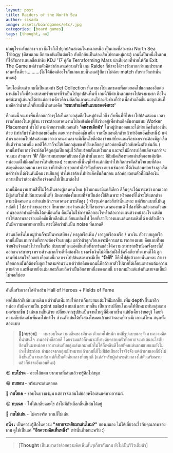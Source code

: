 ```yaml
---
layout: post
title: Raiders of the North Sea
author: sisada
image: assets/boardgames/etc/.jpg
categories: [board games]
tags: [thought, กบ]
---
```

เกมยูโรระดับกลาง-เบา ธีมไวกิ้งไปบุกปล้นสะดมในทะเลเหนือ เป็นเกมที่สองของ North Sea Trilogy (มีสามเกม อีกสองอันเป็นต่อเรือ กับอีกอันเป็นล่องเรือไปตามหมู่เกาะ) เกมนี้เป็นหนึ่งในเกมที่ได้รับการเสนอชื่อเข้าชิง KDJ '17 คู่กับ Terraforming Mars น่าเสียดายที่พ่ายให้กับ Exit: The Game แต่ส่วนตัวคิดว่าถ้าเอาแค่สามตัวนี้ เกม Raider ก็น่าจะได้รางวัลมากกว่าเกมประเภทเล่นครั้งเดียว..........(ไม่ได้มีอคติอะไรกับเกมแบบนี้นะแค่รู้สึกว่าไม่ค่อย match กับรางวัลเท่านั้นแหละ)

โดยไอเดียแล้วเกมนี้เป็นเกมทำ Set Collection ที่เอาของไปแลกของเพื่อต่อยอดไปแลกของอีกต่อ ผ่านธีมไวกิ้งที่ต้องสะสมทรัพยากรที่จำเป็นไปบุกปล้นพื้นที่ เกมนี้วิธีดำเนินเกมตรงไปตรงมามาก คือในแต่ล่ะตาผู้เล่นจะได้ทำแค่อย่างเดียวคือ ผลัดกันเอาคนงานไปลงยังช่องที่ว่างเพื่อทำแอ๊คชั่น แต่ลูกเล่นที่ผมคิดว่าน่าสนใจที่เกมนี้นำเสนอคือ **'ระบบทำแอ๊คชั่นแบบสองจังหวะ'**

คือเกมนี้จะแบ่งพื้นที่ออกกว้างๆได้เป็นสองกลุ่มคือในหมู่บ้านไวกิ้ง กับพื้นที่ที่ให้เราไปปล้นสะดม เวลาเราเก็บของในหมู่บ้าน เราจะต้องเอาคนงานไปลงยังช่องที่ยังว่างอยู่เพื่อทำแอ๊คชั่นตามแบบ Worker Placement ทั่วไป ตามด้วยการหยิบถอนตัว **'คนงานอีกตัว'** ในหมู่บ้านออกและได้ทำแอ๊คชั่นช่องนั้นด้วย (เท่ากับว่าได้ทำสองแอ๊คชั่น ตอนวางทำแอ๊คชั่นหนึ่ง จากนั้นถอนอีกตัวแล้วทำอีกแอ๊คชั่นหนึ่ง) แต่ถ้าเราเอาคนไปปล้นสะดมเวลาเอาคนงานลงจะมีเงื่อนไขคือต้องจ่ายเสบียงและเรือของเราจะต้องมีลูกเรือขั้นต่ำจำนวนหนึ่ง พอตีได้เราก็จะได้เลือกกลุ่มของที่ยังเหลืออยู่ แล้วค่อยดึงตัวกลับหนึ่งตัวเช่นกัน ( เกมนี้ทรัพยากรที่จะปล้นได้ถูกสุ่มเป็นกลุ่มไว้เรียบร้อยตั้งแต่เริ่มเกม และจะไม่มีการเปลี่ยนอีกจนกว่าจะจบเกม ส่วนการ **'ตี'** ก็มีความหมายแค่หยิบของได้เท่านั้นแหละ มีกิมมิคเรื่องทอยเต๋าเพื่อเอาแต้มนิดหน่อยแต่ไม่มีผลกับการได้หยิบของ) ระบบตรงนี้พื้นๆก็จริงแต่กลับทำให้เกิดการตัดสินใจแบบที่ต้องสะดุดคิดตลอดเกม เพราะบางทีลำดับการออกท่าก็สำคัญกับเรา อย่างเช่นอยากได้เงินก่อนค่อยจ้างลูกเรือแต่ว่าช่องได้เงินดันมีคนงานยืนอยู่ ทำให้เราต้องไปทำแอ๊คชั่นอื่นก่อน แล้วค่อยถอนตัวที่มีผลิตเงิน กลายเป็นว่าต้องพักเรื่องจ้างคนไปเป็นตาต่อไป

เกมนี้มีคนงานสามสีที่ไม่ได้เป็นของผู้เล่นคนไหน (เริ่มเกมมามีแค่สีเดียว สีอื่นๆจะได้มาระหว่างเกมเวลามีผู้เล่นเริ่มไปปล้นสะดมพื้นที่) มีหลายช่องในเกมที่จำเป็นต้องใช้สีเฉพาะ หรือของที่ได้จะให้แตกต่างตามชนิดคนงาน อย่างเช่นถ้าเราเอาคนงานระดับสูง ( จริงๆแค่คนล่ะสีเท่านั้นแหละ แต่เรียกแบบนี้มันดูหล่อดี ) ไปลงทำงานเอาของ ก็หมายความว่าคนต่อไปก็สามารถเอาคนงานเค้าไปลงที่อื่นแล้วถอนตัวคนงานของเราทำแอ๊คชั่นได้เหมือนกัน คือมันไม่ใช่การบล๊อกอะไรหรือต้องวางแผนล่วงหน้าอะไร แต่มันทำให้สภาพของช่องแอ๊คชั่นที่เหลือมันเปลี่ยนแปลงไป โดยที่เรายังวางแผนเล่นตามเดิมได้ แต่ตัวเลือกมันมีความหลากหลายขึ้น ตรงนี้คิดว่ามันเป็น noise ที่ฉลาดดี

ส่วนแอ๊คชั่นในหมู่บ้านก็จะเป็นหาเสบียง / หาลูกเรือเพิ่ม / เอาลูกเรือลงเรือ / หาเงิน ตัวระบบลูกเรือเกมนี้เป็นแบบการ์ดที่เราจะต้องจั่วแบบสุ่ม แต่ว่าตัวลูกเรือเองจะมีความสามารถสองแบบ คือแบบที่พอจ่ายเงินจ้างแล้วไปวางในเรือ กับแบบที่ลงแอ๊คชั่นเพื่อทิ้งการ์ดแล้วได้ความสามารถฟรีหนึ่งครั้งตรงนี้ก็ออกแนวสบายๆ เพราะส่วนมากก็จะดีทั้งสองฝั่ง บางครั้งเงินไม่มีก็เล่นฝั่งใช้ครั้งเดียวทิ้งแทนก็ได้ ลูกเล่นที่น่าสนใจอีกอย่างคือเกมนี้เวลาเราไปปล้นสะดมจะมีเบี้ย **'วัลคีรี่'** ก็คือไปสู้แล้วตายนั้นแหละ ถ้าเราเลือกกองนั้นก็ต้องทิ้งลูกเรือตามจำนวน แต่ว่าข้อดีของเกมนี้คือถ้าเอาตัวไปตายได้เลื่อนแทรคแต้มความตายด้วย และยิ่งตายยิ่งแต้มเยอะก็เลยถือว่าเป็นอีกสายหนึ่งของเกมนี้ บางเกมมัวแต่แย่งกันตายจนเบี้ยมีไม่พอก็บ่อย



---


อันนี้เสริมเวลาใส่ตัวเสริม Hall of Heroes + Fields of Fame


พอใส่แล้วก็เล่นแบบเดิม แต่ว่ามันเพิ่มสายให้การเก็บสะสมแต้มให้มีมากขึ้น เพิ่ม depth ขึ้นมาอีกหน่อย กับมีความเป็น point salad แบบเน้นสายมากขึ้น เป็นการเปลี่ยนโหมดให้ที่เหมาะกับกลุ่มเกมเมอร์มากขึ้น ( เล่นนานขึ้นด้วย เปลี่ยนจากซุปข้นเป็นจานใหญ่ที่อิ่มมากขึ้น แต่ยังเคี้ยวง่ายอยู่) โดยที่ความซับซ้อนยังเพิ่มมาไม่เท่าไร ส่วนตัวเล่นได้ทั้งสองโหมดแล้วแต่ว่าตอนที่กางมีเวลาแค่ไหน สนุกทั้งสองแบบ

> 🐸**[กบชอบ]** -- ผมชอบในความคลีนของมันนะ ตัวเกมไม่หนัก แต่มีรูปแบบและจังหวะความคิดที่น่าสนใจ งานอาร์ทก็สวยดี โดยรวมแล้วก็เหมาะกับระดับครอบครัวที่อยากจะมาเล่นอะไรซับซ้อนขึ้นมาหน่อย เอามาเล่นกับกลุ่มเล่นเกมหนักไม่ได้ก็เพลินดีโดยทีคนเล่นเกมแบบผมยังไม่ง่วงไปซะก่อน ถ้ามองจากกลุ่มเป้าหมายแล้วเกมนี้ก็ไม่มีข้อเสียอะไรจริงจัง แต่ตัวเกมเองก็ยังไม่ถึงขั้นเป็นจานหลัก แต่ก็เป็นตัวคั่นกลางที่สนุกดี (แต่สำหรับผู้เล่นระดับกลางใส่ตัวเสริมครบแล้วก็น่าจะอิ่มเอมดีนะ)


😍 **กบโปรด** - อวยไส้แตก ยากมากที่เล่นแล้วจะรู้สึกไม่สนุก

😁 **กบชอบ** - พร้อมจะเล่นตลอด

🙂 **กบโอเค** - ชอบในบางแง่มุม แต่อาจจะเล่นไม่บ่อยหรือเล่นแค่บางอารมณ์

😐 **กบเฉย** - ไม่ได้เกลียดอะไร ถ้าไม่มีตัวเลือกอื่นก็เล่นได้อยู่

🖕 **กบไม่เล่น** - ไม่ตรงจริต ชวนก็ไม่เล่น

**อนึ่ง :** เป็นความรู้สึกในความ **"อยากจะหยิบมาเล่นไหม?"** ของผมเอง ไม่ได้เกี่ยวอะไรกับคุณภาพของเกม ดูให้เป็นแค่ **"อีกความคิดเห็นหนึ่ง"** เท่านั้นก็พอนะครับ :)



---



> 
> [**Thought** เป็นหมวดว่าด้วยความคิดเห็นสั้นๆเกี่ยวกับเกม ยังไม่เป็นรีวิวเต็มตัว]
> 
> 
> 

